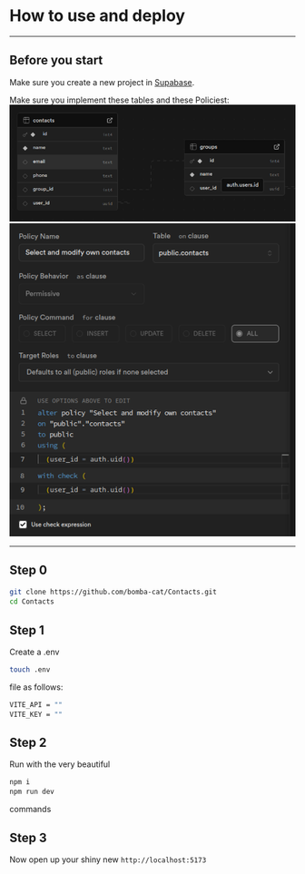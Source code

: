 # How to use and deploy
---
## Before you start
Make sure you create a new project in [Supabase](https://supabase.com/).

Make sure you implement these tables and these Policiest:
![Image failed to load](DB.png)
![Image failed to load](Policies.png)

---
## Step 0
```bash
git clone https://github.com/bomba-cat/Contacts.git
cd Contacts
```

## Step 1
Create a .env 

```bash
touch .env
```

file as follows:

```bash
VITE_API = ""
VITE_KEY = ""
```

## Step 2
Run with the very beautiful

```bash
npm i
npm run dev
```

commands

## Step 3
Now open up your shiny new `http://localhost:5173`
